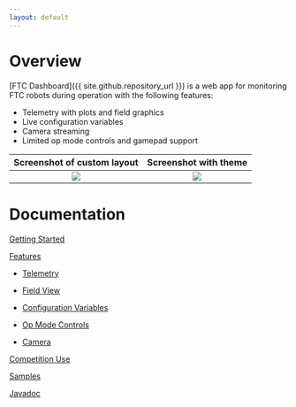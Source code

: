```yaml
---
layout: default
---
```


# Overview

[FTC Dashboard]({{ site.github.repository_url }}) is a web app for monitoring FTC robots during operation with the following features:

* Telemetry with plots and field graphics
* Live configuration variables
* Camera streaming
* Limited op mode controls and gamepad support

|     Screenshot of custom layout     |        Screenshot with theme        |
| :---------------------------------: | :---------------------------------: |
| ![](images/readme-screenshot-2.jpg) | ![](images/readme-screenshot-1.jpg) |

# Documentation

[Getting Started](gettingstarted)

[Features](features)

* [Telemetry](features#telemetry)

* [Field View](fieldview)

* [Configuration Variables](features#configuration-variables)

* [Op Mode Controls](features#op-mode-controls)

* [Camera](features#camera)

[Competition Use](competition)

[Samples](https://github.com/acmerobotics/ftc-dashboard/tree/master/TeamCode/src/main/java/org/firstinspires/ftc/teamcode)

[Javadoc](javadoc)
